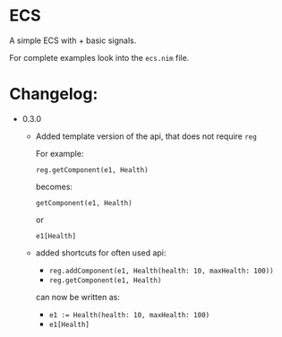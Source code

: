 # ECS

A simple ECS with + basic signals.

For complete examples look into the `ecs.nim` file.

# Changelog:

- 0.3.0
  - Added template version of the api, that does not require `reg`

    For example:

    `reg.getComponent(e1, Health)`

    becomes:

    `getComponent(e1, Health)`

    or

    `e1[Health]`

  - added shortcuts for often used api:

    - `reg.addComponent(e1, Health(health: 10, maxHealth: 100))`
    - `reg.getComponent(e1, Health)`


    can now be written as:

    - `e1 := Health(health: 10, maxHealth: 100)`
    - `e1[Health]`




